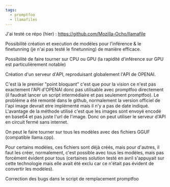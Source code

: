 ```yaml
---
tags:
  - promptfoo
  - llamafiles
---
```


J'ai testé ce répo (hier) :
https://github.com/Mozilla-Ocho/llamafile

Possibilité création et execution de modèles pour l'inférence & le finetunning (je n'ai pas testé le finetunning) de manière efficace.

Possibilité de faire tourner sur CPU ou GPU (la rapidité d'inférence sur GPU est particulièrement notable)

Création d'un serveur d'API, reproduisant globalement l'API de OPENAI.

C'est là le premier "point bloquant" c'est que pour la vision ce n'est pas exactement l'API d'OPENAI donc pas utilisable avec promptfoo directement (il faudrait lancer un script intermédiaire et pas seulement promptfoo). Le problème a été remonté dans le github, normalement la version officiel de l'api image devrait etre implémenté mais il n'y a pas de date indiqué. L'avantage de la méthode utilisé c'est que les images sont envoyé encodé en base64 et pas juste l'url de l'image. Donc on peut utiliser le serveur d'API en circuit fermé sans internet.

On peut le faire tourner sur tous les modèles avec des fichiers GGUF (compatible llama.cpp).

Pour certains modèles, ces fichiers sont déjà créés, mais pour d'autres, il faut les créer, normalement, c'est possible avec tous les modèles, mais pas forcément évident pour tous (certaines solution testé en avril s'appuyait sur cette technologie mais elle avait été exclu car ce n'était pas évident de convertir les modèles). 

Correction des bugs dans le script de remplacement promptfoo

